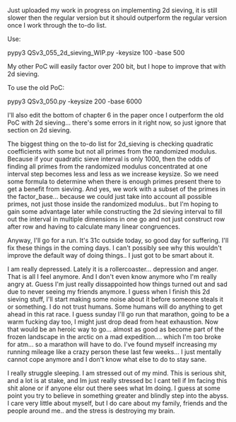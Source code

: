 Just uploaded my work in progress on implementing 2d sieving, it is still slower then the regular version but it should outperform the regular version once I work through the to-do list.

Use:

pypy3 QSv3_055_2d_sieving_WIP.py -keysize 100 -base 500

My other PoC will easily factor over 200 bit, but I hope to improve that with 2d sieving.

To use the old PoC:

pypy3 QSv3_050.py -keysize 200 -base 6000

I'll also edit the bottom of chapter 6 in the paper once I outperform the old PoC with 2d sieving... there's some errors in it right now, so just ignore that section on 2d sieving.

The biggest thing on the to-do list for 2d_sieving is checking quadratic coefficients with some but not all primes from the randomized modulus. Because if your quadratic sieve interval is only 1000, then the odds of finding all primes from the randomized modulus concentrated at one interval step becomes less and less as we increase keysize. So we need some formula to determine when there is enough primes present there to get a benefit from sieving. And yes, we work with a subset of the primes in the factor_base... because we could just take into account all possible primes, not just those inside the randomized modulus.. but I'm hoping to gain some advantage later while constructing the 2d sieving interval to fill out the interval in multiple dimensions in one go and not just construct row after row and having to calculate many linear congruences.

Anyway, I'll go for a run. It's 31c outside today, so good day for suffering. I'll fix these things in the coming days. I can't possibly see why this wouldn't improve the default way of doing things.. I just got to be smart about it.

I am really depressed. Lately it is a rollercoaster... depression and anger. That is all I feel anymore. And I don't even know anymore who I'm really angry at. Guess I'm just really dissappointed how things turned out and sad due to never seeing my friends anymore. I guess when I finish this 2d sieving stuff, I'll start making some noise about it before someone steals it or something. I do not trust humans. Some humans will do anything to get ahead in this rat race. I guess sunday I'll go run that marathon, going to be a warm fucking day too, I might just drop dead from heat exhaustion. Now that would be an heroic way to go... almost as good as become part of the frozen landscape in the arctic on a mad expedition.... which I'm too broke for atm... so a marathon will have to do. I've found myself increasing my running mileage like a crazy person these last few weeks... I just mentally cannot cope anymore and I don't know what else to do to stay sane.

I really struggle sleeping. I am stressed out of my mind. This is serious shit, and a lot is at stake, and Im just really stressed bc I cant tell if Im facing this shit alone or if anyone elsr out there sees what Im doing. I guess at some point you try to believe in something greater and blindly step into the abyss. I care very little about myself, but I do care about my family, friends and the people around me.. and the stress is destroying my brain.
